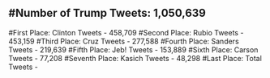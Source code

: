 #Number of Trump Tweets: 1,050,639
---
#First Place: Clinton Tweets - 458,709
#Second Place: Rubio Tweets - 453,159
#Third Place: Cruz Tweets - 277,588
#Fourth Place: Sanders Tweets - 219,639
#Fifth Place: Jeb! Tweets - 153,889
#Sixth Place: Carson Tweets - 77,208
#Seventh Place: Kasich Tweets - 48,298
#Last Place: Total Tweets -  
